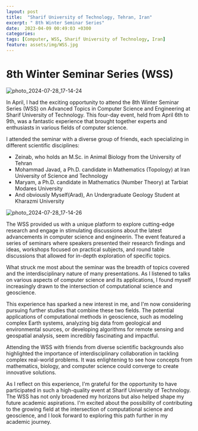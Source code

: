 ```yaml
---
layout: post
title:  "Sharif University of Technology, Tehran, Iran"
excerpt: " 8th Winter Seminar Series"
date:  2023-04-09 00:49:03 +0300
categories: 
tags: [Computer, WSS, Sharif University of Technology, Iran]
feature: assets/img/WSS.jpg
---
```


# 8th Winter Seminar Series (WSS)

![photo_2024-07-28_17-14-24](https://github.com/user-attachments/assets/39157ace-ba88-490c-883b-89755aeca4ea)

In April, I had the exciting opportunity to attend the 8th Winter Seminar Series (WSS) on Advanced Topics in Computer Science and Engineering at Sharif University of Technology. This four-day event, held from April 6th to 9th, was a fantastic experience that brought together experts and enthusiasts in various fields of computer science.

I attended the seminar with a diverse group of friends, each specializing in different scientific disciplines:

- Zeinab, who holds an M.Sc. in Animal Biology from the University of Tehran
- Mohammad Javad, a Ph.D. candidate in Mathematics (Topology) at Iran University of Science and Technology
- Maryam, a Ph.D. candidate in Mathematics (Number Theory) at Tarbiat Modares University
- And obviously Myself(Arad), An Undergraduate Geology Student at Kharazmi University

![photo_2024-07-28_17-14-26](https://github.com/user-attachments/assets/a12ce98d-caa4-4619-b8cc-b1a9dfda21d1)


The WSS provided us with a unique platform to explore cutting-edge research and engage in stimulating discussions about the latest advancements in computer science and engineerin. The event featured a series of seminars where speakers presented their research findings and ideas, workshops focused on practical subjects, and round table discussions that allowed for in-depth exploration of specific topics.

What struck me most about the seminar was the breadth of topics covered and the interdisciplinary nature of many presentations. As I listened to talks on various aspects of computer science and its applications, I found myself increasingly drawn to the intersection of computational science and geoscience.

This experience has sparked a new interest in me, and I'm now considering pursuing further studies that combine these two fields. The potential applications of computational methods in geoscience, such as modeling complex Earth systems, analyzing big data from geological and environmental sources, or developing algorithms for remote sensing and geospatial analysis, seem incredibly fascinating and impactful.

Attending the WSS with friends from diverse scientific backgrounds also highlighted the importance of interdisciplinary collaboration in tackling complex real-world problems. It was enlightening to see how concepts from mathematics, biology, and computer science could converge to create innovative solutions.

As I reflect on this experience, I'm grateful for the opportunity to have participated in such a high-quality event at Sharif University of Technology. The WSS has not only broadened my horizons but also helped shape my future academic aspirations. I'm excited about the possibility of contributing to the growing field at the intersection of computational science and geoscience, and I look forward to exploring this path further in my academic journey.
